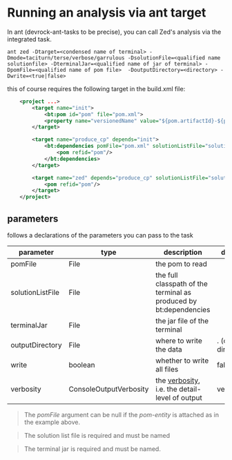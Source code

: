 # Running an analysis via ant target

In ant (devrock-ant-tasks to be precise), you can call Zed's analysis via the integrated task.

```
ant zed -Dtarget=<condensed name of terminal> -Dmode=taciturn/terse/verbose/garrulous -DsolutionFile=<qualified name solutionfile> -DterminalJar=<qualified name of jar of terminal> -DpomFile=<qualified name of pom file>  -DoutputDirectory=<directory> -Dwrite=<true|false>
```

this of course requires the following target in the build.xml file:

```xml
	<project ...>
		<target name="init">
			<bt:pom id="pom" file="pom.xml">
			<property name="versionedName" value="${pom.artifactId}-${pom.version}"/>
		</target>

		<target name="produce_cp" depends="init">
			<bt:dependencies pomFile="pom.xml" solutionListFile="solutions" addSelf="false">
				<pom refid="pom"/>
			</bt:dependencies>
		</target>

		<target name="zed" depends="produce_cp" solutionListFile="solutions" terminalJar="${versionedName}.jar" >
			<pom refid="pom"/>
		</target>
	</project>
```

## parameters

follows a declarations of the parameters you can pass to the task

| parameter | type | description | default | 
| ------- | ----------- | ------- | ------ | 
| pomFile | File | the pom to read | 
| solutionListFile | File | the full classpath of the terminal as produced by bt:dependencies |
| terminalJar | File | the jar file of the terminal |
| outputDirectory | File | where to write the data | . (current directory) |
| write | boolean | whether to write all files | false |
| verbosity | ConsoleOutputVerbosity | the [verbosity](../forensics/verbosity.md), i.e. the detail-level of output | verbose |


>The  *pomFile* argument can be null if the *pom-entity* is attached as in the example above.

>The solution list file is required and must be named

>The terminal jar is required and must be named. 

